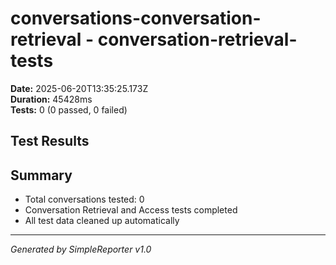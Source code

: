 # conversations-conversation-retrieval - conversation-retrieval-tests

**Date:** 2025-06-20T13:35:25.173Z  
**Duration:** 45428ms  
**Tests:** 0 (0 passed, 0 failed)

## Test Results



## Summary

- Total conversations tested: 0
- Conversation Retrieval and Access tests completed
- All test data cleaned up automatically

---
*Generated by SimpleReporter v1.0*
